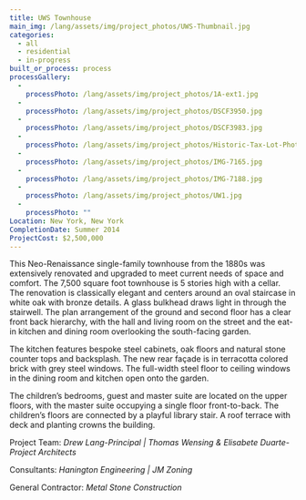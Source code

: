 ```yaml
---
title: UWS Townhouse
main_img: /lang/assets/img/project_photos/UWS-Thumbnail.jpg
categories:
  - all
  - residential
  - in-progress
built_or_process: process
processGallery:
  - 
    processPhoto: /lang/assets/img/project_photos/1A-ext1.jpg
  - 
    processPhoto: /lang/assets/img/project_photos/DSCF3950.jpg
  - 
    processPhoto: /lang/assets/img/project_photos/DSCF3983.jpg
  - 
    processPhoto: /lang/assets/img/project_photos/Historic-Tax-Lot-Photo.jpg
  - 
    processPhoto: /lang/assets/img/project_photos/IMG-7165.jpg
  - 
    processPhoto: /lang/assets/img/project_photos/IMG-7188.jpg
  - 
    processPhoto: /lang/assets/img/project_photos/UW1.jpg
  - 
    processPhoto: ""
Location: New York, New York
CompletionDate: Summer 2014
ProjectCost: $2,500,000
---
```

<p>
	This Neo-Renaissance single-family townhouse from the 1880s was extensively renovated and upgraded to meet current needs of space and comfort. The 7,500 square foot townhouse is 5 stories high with a cellar. The renovation is classically elegant and centers around an oval staircase in white oak with bronze details. A glass bulkhead draws light in through the stairwell. The plan arrangement of the ground and second floor has a clear front back hierarchy, with the hall and living room on the street and the eat-in kitchen and dining room overlooking the south-facing garden.
</p>
<p>
	The kitchen features bespoke steel cabinets, oak floors and natural stone counter tops and backsplash. The new rear façade is in terracotta colored brick with grey steel windows. The full-width steel floor to ceiling windows in the dining room and kitchen open onto the garden.
</p>
<p>
	The children’s bedrooms, guest and master suite are located on the upper floors, with the master suite occupying a single floor front-to-back. The children’s floors are connected by a playful library stair. A roof terrace with deck and planting crowns the building.
</p>
<p>
	Project Team: <em>Drew Lang-Principal | Thomas Wensing &amp; Elisabete Duarte-Project Architects</em>
</p>
<p>
	Consultants: <em>Hanington Engineering | JM Zoning</em>
</p>
<p>
	General Contractor: <em>Metal Stone Construction</em>
</p>